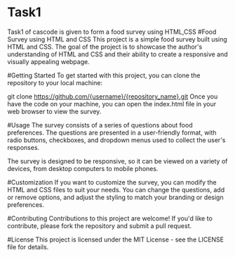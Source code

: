 # Task1
Task1 of cascode is given to form a food survey using HTML,CSS
#Food Survey using HTML and CSS
This project is a simple food survey built using HTML and CSS. The goal of the project is to showcase the author's understanding of HTML and CSS and their ability to create a responsive and visually appealing webpage.

#Getting Started
To get started with this project, you can clone the repository to your local machine:

git clone https://github.com/{username}/{repository_name}.git
Once you have the code on your machine, you can open the index.html file in your web browser to view the survey.

#Usage
The survey consists of a series of questions about food preferences. The questions are presented in a user-friendly format, with radio buttons, checkboxes, and dropdown menus used to collect the user's responses.

The survey is designed to be responsive, so it can be viewed on a variety of devices, from desktop computers to mobile phones.

#Customization
If you want to customize the survey, you can modify the HTML and CSS files to suit your needs. You can change the questions, add or remove options, and adjust the styling to match your branding or design preferences.

#Contributing
Contributions to this project are welcome! If you'd like to contribute, please fork the repository and submit a pull request.

#License
This project is licensed under the MIT License - see the LICENSE file for details.
